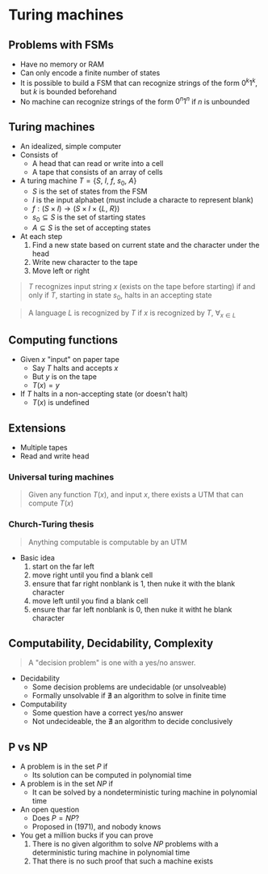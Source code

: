 # Turing machines

## Problems with FSMs

- Have no memory or RAM
- Can only encode a finite number of states
- It is possible to build a FSM that can recognize strings of the form $0^{k}1^{k}$, but $k$ is bounded beforehand
- No machine can recognize strings of the form $0^{n}1^{n}$ if $n$ is unbounded

## Turing machines

- An idealized, simple computer
- Consists of
    - A head that can read or write into a cell
    - A tape that consists of an array of cells
- A turing machine $T = \{ S,\ I,\ f,\ s_{0},\ A \}$
    - $S$ is the set of states from the FSM
    - $I$ is the input alphabet (must include a characte to represent blank)
    - $f: (S \times I) \to (S \times I \times \{ L,\ R\})$
    - $s_{0} \subseteq S$ is the set of starting states
    - $A \subseteq S$ is the set of accepting states
- At each step
    1) Find a new state based on current state and the character under the head
    2) Write new character to the tape
    3) Move left or right

> $T$ recognizes input string $x$ (exists on the tape before starting) if and only if $T$, starting in state $s_{0}$, halts in an accepting state

> A language $L$ is recognized by $T$ if $x$ is recognized by $T$, $\forall_{x \in L}$

## Computing functions

- Given $x$ "input" on paper tape
    - Say $T$ halts and accepts $x$
    - But $y$ is on the tape
    - $T(x) = y$
- If $T$ halts in a non-accepting state (or doesn't halt)
    - $T(x)$ is undefined

## Extensions

- Multiple tapes
- Read and write head

### Universal turing machines

> Given any function $T(x)$, and input $x$, there exists a UTM that can compute $T(x)$

### Church-Turing thesis

> Anything computable is computable by an UTM

- Basic idea
    1) start on the far left
    2) move right until you find a blank cell
    3) ensure that far right nonblank is 1, then nuke it with the blank character
    4) move left until you find a blank cell
    5) ensure thar far left nonblank is 0, then nuke it witht he blank character

## Computability, Decidability, Complexity

> A "decision problem" is one with a yes/no answer.

- Decidability
    - Some decision problems are undecidable (or unsolveable)
    - Formally unsolvable if $\nexists$ an algorithm to solve in finite time
- Computability
    - Some question have a correct yes/no answer
    - Not undecideable, the $\nexists$ an algorithm to decide conclusively

## P vs NP

- A problem is in the set $P$ if
    - Its solution can be computed in polynomial time
- A problem is in the set $NP$ if
    - It can be solved by a nondeterministic turing machine in polynomial time
- An open question
    - Does $P = NP$?
    - Proposed in (1971), and nobody knows
- You get a million bucks if you can prove
    1) There is no given algorithm to solve $NP$ problems with a deterministic turing machine in polynomial time
    2) That there is no such proof that such a machine exists